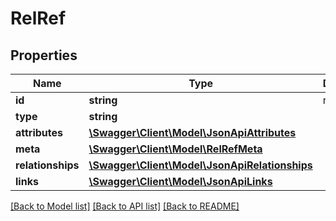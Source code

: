 # RelRef

## Properties
Name | Type | Description | Notes
------------ | ------------- | ------------- | -------------
**id** | **string** | resource id | 
**type** | **string** |  | 
**attributes** | [**\Swagger\Client\Model\JsonApiAttributes**](JsonApiAttributes.md) |  | [optional] 
**meta** | [**\Swagger\Client\Model\RelRefMeta**](RelRefMeta.md) |  | [optional] 
**relationships** | [**\Swagger\Client\Model\JsonApiRelationships**](JsonApiRelationships.md) |  | [optional] 
**links** | [**\Swagger\Client\Model\JsonApiLinks**](JsonApiLinks.md) |  | [optional] 

[[Back to Model list]](../README.md#documentation-for-models) [[Back to API list]](../README.md#documentation-for-api-endpoints) [[Back to README]](../README.md)


